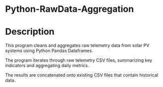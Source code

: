 # Python-RawData-Aggregation

# Description

This program cleans and aggregates raw telemetry data from solar PV systems using Python Pandas Dataframes.

The program iterates through raw telemetry CSV files, summarizing key indicators and aggregating daily metrics. 

The results are concatenated onto existing CSV files that contain historical data.
